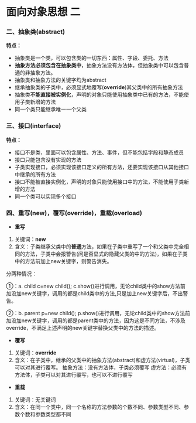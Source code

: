 # 面向对象思想 二

### 二、抽象类(abstract)
**特点：**
- 抽象类是一个类，可以包含类的一切东西：属性、字段、委托、方法
- **抽象方法必须包含在抽象类中**，抽象方法没有方法体，但抽象类中可以包含普通的非抽象方法。
- 抽象类和抽象方法的关键字均为abstract
- 继承抽象类的子类中，必须显式地覆写(**override**)其父类中的所有抽象方法
- 抽象类**不能直接被实例化**，声明的对象只能使用抽象类中已有的方法，不能使用子类新增的方法
- 同一个类只能继承唯一一个父类

### 三、接口(interface)
**特点：**
- 接口不是类，里面可以包含属性、方法、事件，但不能包括字段和静态成员
- 接口只能包含没有实现的方法
- 子类实现接口，必须实现该接口定义的所有方法，还要实现该接口从其他接口中继承的所有方法
- 接口不能被直接实例化，声明的对象只能使用接口中的方法，不能使用子类新增的方法
- 同一个类可以实现多个接口

### 四、重写(new)，覆写(override)，重载(overload)
- **重写**
1. 关键词：**new**
2. 含义：子类继承父类中的**普通**方法，如果在子类中重写了一个和父类中完全相同的方法，子类中会报警告(问是否显式的隐藏父类的中的方法)，如果在子类中的方法前加上new关键字，则警告消失。

分两种情况：

①：a. child c=new child(); c.show()进行调用，无论child类中的show方法前加没加new关键字，调用的都是child类中的方法,只是加上new关键字后，不出警告。

②：b. parent p=new child(); p.show()进行调用，无论child类中的show方法前加没加new关键字，调用的都是parent类中的方法，因为这是不同方法，不涉及override，不满足上述声明的new关键字替换父类中的方法的描述。

- **覆写**
1. 关键词：**override**
2. 含义：在子类中，继承的父类中的抽象方法(abstract)和虚方法(virtual)，子类可以对其进行覆写。
	抽象方法：没有方法体，子类必须覆写
	虚方法：必须有方法体，子类可以对其进行覆写，也可以不进行覆写

- **重载**
1. 关键词：无关键词
2. 含义：在同一个类中，同一个名称的方法参数的个数不同、参数类型不同、参数个数和参数类型都不同
